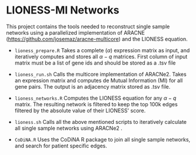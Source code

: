 # LIONESS-MI Networks
This project contains the tools needed to reconstruct single sample networks using  a parallelized implementation of ARACNE (https://github.com/josemaz/aracne-multicore) and the LIONESS equation. 

- ``lioness_prepare.R`` Takes a complete ($\alpha$) expression matrix  as input, and iteratively computes and stores all $\alpha - q$ matrices.  First column of input matrix must be a list of gene ids and should be stored as a .tsv file


- ``lioness_run.sh`` Calls the multicore implementation of ARACNe2. Takes an expression matrix and computes de Mutual Information (MI) for all gene pairs. The output is an adjacency matrix stored as .tsv file.

- ``lioness_networks.R`` Computes the LIONESS equation for any $\alpha - q$ matrix. The resulting network is filtered to keep the top 100k edges filtered by the absolute value of their LIONESS' score.

- ``lioness.sh`` Calls all the above mentioned scripts to iteratively calculate all single sample networks using ARACNe2 .

- ``CoDiNA.R`` Uses the CoDiNA R package to join all single sample networks, and search for patient specific edges. 
